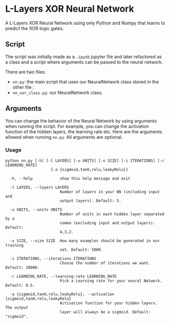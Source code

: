 # L-Layers XOR Neural Network

A L-Layers XOR Neural Network using only Python and Numpy that learns to predict the XOR logic gates.

## Script

The script was initially made as a `.ipynb` jupyter file and later refactored as a class and a script where arguments can be passed to the neural network.

There are two files:

* `nn.py`: the main script that uses our NeuralNetwork class stored in the other file ;
* `nn_xor_class.py`: our NeuralNetwork class.

## Arguments

You can change the behavior of the Neural Network by using arguments when running the script. For example, you can change the activation function of the hidden layers, the learning rate etc. Here are the arguments allowed when running `nn.py`. All arguments are optional.

### Usage
```
python nn.py [-h] [-l LAYERS] [-u UNITS] [-s SIZE] [-i ITERATIONS] [-r LEARNING_RATE]
                    [-a {sigmoid,tanH,relu,leakyRelu}]

  -h, --help            show this help message and exit

  -l LAYERS, --layers LAYERS
                        Number of layers in your NN (including input and
                        output layers). Default: 5.

  -u UNITS, --units UNITS
                        Number of units in each hidden layer separated by a
                        comma (excluding input and output layers). Default:
                        4,3,2.

  -s SIZE, --size SIZE  How many examples should be generated in our training
                        set. Default: 5000.

  -i ITERATIONS, --iterations ITERATIONS
                        Choose the number of iterations we want. Default: 10000.

  -r LEARNING_RATE, --learning-rate LEARNING_RATE
                        Pick a Learning rate for your neural Network. Default: 0.5.

  -a {sigmoid,tanH,relu,leakyRelu}, --activation {sigmoid,tanH,relu,leakyRelu}
                        Activation function for your hidden layers. The output
                        layer will always be a sigmoid. Default: "sigmoid".

```
